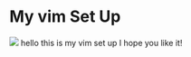 # My vim Set Up
![](https://upload.wikimedia.org/wikipedia/commons/3/3a/Neovim-mark.svg)
hello this is my vim set up I hope you like it!
